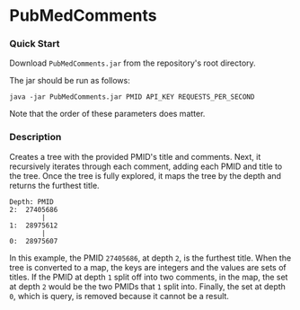 # PubMedComments

### Quick Start
Download `PubMedComments.jar` from the repository's root directory.

The jar should be run as follows:
```
java -jar PubMedComments.jar PMID API_KEY REQUESTS_PER_SECOND
```
Note that the order of these parameters does matter.

### Description
Creates a tree with the provided PMID's title and comments.
Next, it recursively iterates through each comment, adding each PMID and title to the tree.
Once the tree is fully explored, it maps the tree by the depth and returns the furthest title.

```
Depth: PMID
2:  27405686
        |
1:  28975612
        |
0:  28975607
```

In this example, the PMID `27405686`, at depth `2`, is the furthest  title.
When the tree is converted to a map, the keys are integers and the values are sets of titles.
If the PMID at depth `1` split off into two comments, in the map, the set at depth `2` would be the two PMIDs that `1` split into. 
Finally, the set at depth `0`, which is query, is removed because it cannot be a result.
